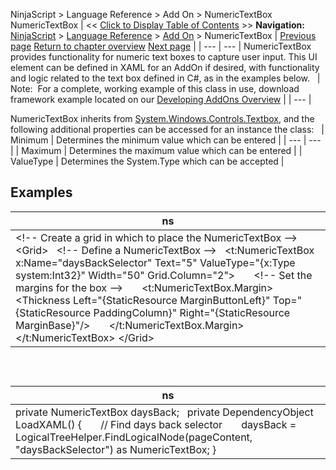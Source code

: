 ﻿
NinjaScript \> Language Reference \> Add On \> NumericTextBox
NumericTextBox
| \<\< [Click to Display Table of Contents](numerictextbox.md) \>\> **Navigation:**     [NinjaScript](ninjascript.md) \> [Language Reference](language_reference_wip.md) \> [Add On](add_on.md) \> NumericTextBox | [Previous page](ntwindow.md) [Return to chapter overview](add_on.md) [Next page](onwindowcreated.md) |
| --- | --- |
NumericTextBox provides functionality for numeric text boxes to capture user input. This UI element can be defined in XAML for an AddOn if desired, with functionality and logic related to the text box defined in C\#, as in the examples below.
 
| Note:  For a complete, working example of this class in use, download framework example located on our [Developing AddOns Overview](developing_add_ons.md) |
| --- |

NumericTextBox inherits from [System.Windows.Controls.Textbox](https://msdn.microsoft.com/en-us/library/system.windows.controls.textbox(v=vs.110).aspx), and the following additional properties can be accessed for an instance the class:
 
| Minimum | Determines the minimum value which can be entered |
| --- | --- |
| Maximum | Determines the maximum value which can be entered |
| ValueType | Determines the System.Type which can be accepted |

## 
## 
## Examples
| ns |
| --- |
| \<!\-\- Create a grid in which to place the NumericTextBox \-\-\> \<Grid\>    \<!\-\- Define a NumericTextBox \-\-\>    \<t:NumericTextBox x:Name\="daysBackSelector" Text\="5" ValueType\="{x:Type system:Int32}" Width\="50" Grid.Column\="2"\>        \<!\-\- Set the margins for the box \-\-\>        \<t:NumericTextBox.Margin\>            \<Thickness Left\="{StaticResource MarginButtonLeft}" Top\="{StaticResource PaddingColumn}" Right\="{StaticResource MarginBase}"/\>        \</t:NumericTextBox.Margin\>    \</t:NumericTextBox\> \</Grid\> |

 
## 
| ns |
| --- |
| private NumericTextBox daysBack;   private DependencyObject LoadXAML() {        // Find days back selector        daysBack \= LogicalTreeHelper.FindLogicalNode(pageContent, "daysBackSelector") as NumericTextBox; } |
